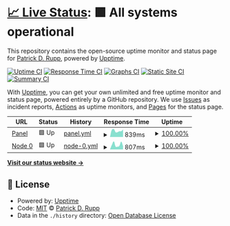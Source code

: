 # [📈 Live Status](https://status.itrupp.de): <!--live status--> **🟩 All systems operational**

This repository contains the open-source uptime monitor and status page for [Patrick D. Rupp](https://itrupp.de), powered by [Upptime](https://github.com/upptime/upptime).

[![Uptime CI](https://github.com/p08dev/status.itrupp.de/workflows/Uptime%20CI/badge.svg)](https://github.com/p08dev/status.itrupp.de/actions?query=workflow%3A%22Uptime+CI%22)
[![Response Time CI](https://github.com/p08dev/status.itrupp.de/workflows/Response%20Time%20CI/badge.svg)](https://github.com/p08dev/status.itrupp.de/actions?query=workflow%3A%22Response+Time+CI%22)
[![Graphs CI](https://github.com/p08dev/status.itrupp.de/workflows/Graphs%20CI/badge.svg)](https://github.com/p08dev/status.itrupp.de/actions?query=workflow%3A%22Graphs+CI%22)
[![Static Site CI](https://github.com/p08dev/status.itrupp.de/workflows/Static%20Site%20CI/badge.svg)](https://github.com/p08dev/status.itrupp.de/actions?query=workflow%3A%22Static+Site+CI%22)
[![Summary CI](https://github.com/p08dev/status.itrupp.de/workflows/Summary%20CI/badge.svg)](https://github.com/p08dev/status.itrupp.de/actions?query=workflow%3A%22Summary+CI%22)

With [Upptime](https://upptime.js.org), you can get your own unlimited and free uptime monitor and status page, powered entirely by a GitHub repository. We use [Issues](https://github.com/p08dev/status.itrupp.de/issues) as incident reports, [Actions](https://github.com/p08dev/status.itrupp.de/actions) as uptime monitors, and [Pages](https://status.itrupp.de) for the status page.

<!--start: status pages-->
<!-- This summary is generated by Upptime (https://github.com/upptime/upptime) -->
<!-- Do not edit this manually, your changes will be overwritten -->
<!-- prettier-ignore -->
| URL | Status | History | Response Time | Uptime |
| --- | ------ | ------- | ------------- | ------ |
| <img alt="" src="https://icons.duckduckgo.com/ip3/panel.itrupp.de.ico" height="13"> [Panel](https://panel.itrupp.de/) | 🟩 Up | [panel.yml](https://github.com/p08dev/status.itrupp.de/commits/HEAD/history/panel.yml) | <details><summary><img alt="Response time graph" src="./graphs/panel/response-time-week.png" height="20"> 839ms</summary><br><a href="https://status.itrupp.de/history/panel"><img alt="Response time 796" src="https://img.shields.io/endpoint?url=https%3A%2F%2Fraw.githubusercontent.com%2Fp08dev%2Fstatus.itrupp.de%2FHEAD%2Fapi%2Fpanel%2Fresponse-time.json"></a><br><a href="https://status.itrupp.de/history/panel"><img alt="24-hour response time 910" src="https://img.shields.io/endpoint?url=https%3A%2F%2Fraw.githubusercontent.com%2Fp08dev%2Fstatus.itrupp.de%2FHEAD%2Fapi%2Fpanel%2Fresponse-time-day.json"></a><br><a href="https://status.itrupp.de/history/panel"><img alt="7-day response time 839" src="https://img.shields.io/endpoint?url=https%3A%2F%2Fraw.githubusercontent.com%2Fp08dev%2Fstatus.itrupp.de%2FHEAD%2Fapi%2Fpanel%2Fresponse-time-week.json"></a><br><a href="https://status.itrupp.de/history/panel"><img alt="30-day response time 796" src="https://img.shields.io/endpoint?url=https%3A%2F%2Fraw.githubusercontent.com%2Fp08dev%2Fstatus.itrupp.de%2FHEAD%2Fapi%2Fpanel%2Fresponse-time-month.json"></a><br><a href="https://status.itrupp.de/history/panel"><img alt="1-year response time 796" src="https://img.shields.io/endpoint?url=https%3A%2F%2Fraw.githubusercontent.com%2Fp08dev%2Fstatus.itrupp.de%2FHEAD%2Fapi%2Fpanel%2Fresponse-time-year.json"></a></details> | <details><summary><a href="https://status.itrupp.de/history/panel">100.00%</a></summary><a href="https://status.itrupp.de/history/panel"><img alt="All-time uptime 100.00%" src="https://img.shields.io/endpoint?url=https%3A%2F%2Fraw.githubusercontent.com%2Fp08dev%2Fstatus.itrupp.de%2FHEAD%2Fapi%2Fpanel%2Fuptime.json"></a><br><a href="https://status.itrupp.de/history/panel"><img alt="24-hour uptime 100.00%" src="https://img.shields.io/endpoint?url=https%3A%2F%2Fraw.githubusercontent.com%2Fp08dev%2Fstatus.itrupp.de%2FHEAD%2Fapi%2Fpanel%2Fuptime-day.json"></a><br><a href="https://status.itrupp.de/history/panel"><img alt="7-day uptime 100.00%" src="https://img.shields.io/endpoint?url=https%3A%2F%2Fraw.githubusercontent.com%2Fp08dev%2Fstatus.itrupp.de%2FHEAD%2Fapi%2Fpanel%2Fuptime-week.json"></a><br><a href="https://status.itrupp.de/history/panel"><img alt="30-day uptime 100.00%" src="https://img.shields.io/endpoint?url=https%3A%2F%2Fraw.githubusercontent.com%2Fp08dev%2Fstatus.itrupp.de%2FHEAD%2Fapi%2Fpanel%2Fuptime-month.json"></a><br><a href="https://status.itrupp.de/history/panel"><img alt="1-year uptime 100.00%" src="https://img.shields.io/endpoint?url=https%3A%2F%2Fraw.githubusercontent.com%2Fp08dev%2Fstatus.itrupp.de%2FHEAD%2Fapi%2Fpanel%2Fuptime-year.json"></a></details>
| <img alt="" src="https://icons.duckduckgo.com/ip3/node.itrupp.de.ico" height="13"> [Node 0](https://node.itrupp.de) | 🟩 Up | [node-0.yml](https://github.com/p08dev/status.itrupp.de/commits/HEAD/history/node-0.yml) | <details><summary><img alt="Response time graph" src="./graphs/node-0/response-time-week.png" height="20"> 807ms</summary><br><a href="https://status.itrupp.de/history/node-0"><img alt="Response time 705" src="https://img.shields.io/endpoint?url=https%3A%2F%2Fraw.githubusercontent.com%2Fp08dev%2Fstatus.itrupp.de%2FHEAD%2Fapi%2Fnode-0%2Fresponse-time.json"></a><br><a href="https://status.itrupp.de/history/node-0"><img alt="24-hour response time 611" src="https://img.shields.io/endpoint?url=https%3A%2F%2Fraw.githubusercontent.com%2Fp08dev%2Fstatus.itrupp.de%2FHEAD%2Fapi%2Fnode-0%2Fresponse-time-day.json"></a><br><a href="https://status.itrupp.de/history/node-0"><img alt="7-day response time 807" src="https://img.shields.io/endpoint?url=https%3A%2F%2Fraw.githubusercontent.com%2Fp08dev%2Fstatus.itrupp.de%2FHEAD%2Fapi%2Fnode-0%2Fresponse-time-week.json"></a><br><a href="https://status.itrupp.de/history/node-0"><img alt="30-day response time 705" src="https://img.shields.io/endpoint?url=https%3A%2F%2Fraw.githubusercontent.com%2Fp08dev%2Fstatus.itrupp.de%2FHEAD%2Fapi%2Fnode-0%2Fresponse-time-month.json"></a><br><a href="https://status.itrupp.de/history/node-0"><img alt="1-year response time 705" src="https://img.shields.io/endpoint?url=https%3A%2F%2Fraw.githubusercontent.com%2Fp08dev%2Fstatus.itrupp.de%2FHEAD%2Fapi%2Fnode-0%2Fresponse-time-year.json"></a></details> | <details><summary><a href="https://status.itrupp.de/history/node-0">100.00%</a></summary><a href="https://status.itrupp.de/history/node-0"><img alt="All-time uptime 100.00%" src="https://img.shields.io/endpoint?url=https%3A%2F%2Fraw.githubusercontent.com%2Fp08dev%2Fstatus.itrupp.de%2FHEAD%2Fapi%2Fnode-0%2Fuptime.json"></a><br><a href="https://status.itrupp.de/history/node-0"><img alt="24-hour uptime 100.00%" src="https://img.shields.io/endpoint?url=https%3A%2F%2Fraw.githubusercontent.com%2Fp08dev%2Fstatus.itrupp.de%2FHEAD%2Fapi%2Fnode-0%2Fuptime-day.json"></a><br><a href="https://status.itrupp.de/history/node-0"><img alt="7-day uptime 100.00%" src="https://img.shields.io/endpoint?url=https%3A%2F%2Fraw.githubusercontent.com%2Fp08dev%2Fstatus.itrupp.de%2FHEAD%2Fapi%2Fnode-0%2Fuptime-week.json"></a><br><a href="https://status.itrupp.de/history/node-0"><img alt="30-day uptime 100.00%" src="https://img.shields.io/endpoint?url=https%3A%2F%2Fraw.githubusercontent.com%2Fp08dev%2Fstatus.itrupp.de%2FHEAD%2Fapi%2Fnode-0%2Fuptime-month.json"></a><br><a href="https://status.itrupp.de/history/node-0"><img alt="1-year uptime 100.00%" src="https://img.shields.io/endpoint?url=https%3A%2F%2Fraw.githubusercontent.com%2Fp08dev%2Fstatus.itrupp.de%2FHEAD%2Fapi%2Fnode-0%2Fuptime-year.json"></a></details>

<!--end: status pages-->

[**Visit our status website →**](https://status.itrupp.de)

## 📄 License

- Powered by: [Upptime](https://github.com/upptime/upptime)
- Code: [MIT](./LICENSE) © [Patrick D. Rupp](https://itrupp.de)
- Data in the `./history` directory: [Open Database License](https://opendatacommons.org/licenses/odbl/1-0/)
